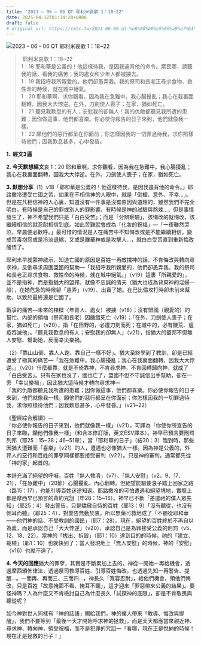 ```yaml
---
title: "2023 – 06 – 06 QT 耶利米哀歌 1：18~22"
date: 2025-04-12T01:14:28+0800
draft: false
# original_url: https://cmtc.tw/2023-06-06-qt-%e8%80%b6%e5%88%a9%e7%b1%b3%e5%93%80%e6%ad%8c-1%ef%bc%9a1822
---
```


![2023 – 06 – 06 QT  耶利米哀歌 1：18\~22](/images/qt.jpg  "2023 – 06 – 06 QT  耶利米哀歌 1：18\~22")

>  耶利米哀歌 1：18\~22  
> 1：18 耶和華是公義的！他這樣待我，是因我違背他的命令。眾民哪，請聽我的話，看我的痛苦；我的處女和少年人都被擄去。  
> 1：19 我招呼我所親愛的，他們卻愚弄我。我的祭司和長老正尋求食物、救性命的時候，就在城中絕氣。  
> 1：20 耶和華啊，求你觀看，因為我在急難中。我心腸擾亂；我心在我裏面翻轉，因我大大悖逆。在外，刀劍使人喪子；在家，猶如死亡。  
> 1：21 聽見我歎息的有人；安慰我的卻無人！我的仇敵都聽見我所遭的患難；因你做這事，他們都喜樂。你必使你報告的日子來到，他們就像我一樣。  
> 1：22 願他們的惡行都呈在你面前；你怎樣因我的一切罪過待我，求你照樣待他們；因我歎息甚多，心中發昏。

**1.  經文3遍**

**2. 今天默想經文**哀 1：20 耶和華啊，求你觀看，因為我在急難中。我心腸擾亂；我心在我裏面翻轉，因我大大悖逆。在外，刀劍使人喪子；在家，猶如死亡。

**3. 默想分享**（1）v18「耶和華是公義的！他這樣待我，是因我違背他的命令。」耶路撒冷遭受亡國之苦，如果在不相信神的人眼中，就是「倒楣、意外、不幸…」。但是在凡相信神的人心裏，知道沒有一件事是沒有原因與道理的，雖然我們不完全明白。有時候是自己的罪或別人的罪影響、有時候是神的試驗與熬煉…，但是事情發生了，神不希望我們只是「白白受苦」；而是「分辨察驗」，該悔改的就悔改，該繼續相信的就忍耐相信到底。如此苦難就會成為「化妝的祝福」—「一夜雖然哭泣，早晨便必歡呼。」最可惜的情況是人在痛苦中不知悔改或是不能繼續相信，變成苦毒抱怨或是冷淡退縮，又或是離棄神或是攻擊人…，就白白受苦直到重新悔改醒悟了。

耶利米早就蒙神啟示，知道亡國的原因是百姓一再敵擋神的話，不肯悔改與轉向尋求神，反倒尋求周圍盟國的幫助—「我招呼我所親愛的，他們卻愚弄我。我的祭司和長老正尋求食物、救性命的時候，就在城中絕氣。」（v19）這裏「所親愛的」，並不是指神，而是指猶大的盟邦，就像不忠誠的情夫（猶大也成為背棄神的淫婦一般），在她危急的時候卻「愚弄」（v19）、出賣了她。在巴比倫攻打時卻未前來幫助，以致於最終還是亡國了。

戰爭的痛苦—未來的棟樑（年青人、處女）被擄（v18）；沒有盟國（親愛的）的幫忙、內部的領袖（祭司和長老）因饑餓死亡（v19）；「在外，刀劍使人喪子；在家，猶如死亡」（v20），指「在田野的，必遭刀劍而死；在城中的，必有饑荒、瘟疫吞滅他」。「聽見我歎息的有人；安慰我的卻無人」（v21），指猶大的盟邦不但無人安慰、幫助她，反而幸災樂禍。

（2）「靠山山倒、靠人人跑、靠自己一樣不好」。猶大至終學到了教訓，卻是已經遭受了極其的痛苦—「我在急難中。我心腸擾亂；我心在我裏面翻轉，因我大大悖逆。」（v20）什麼都靠，就是不倚靠神，不肯尋求神，不肯回轉歸向神，就成了「白白受苦」。只有在家也沒了，國也亡了，盟國不但不守誠信出手幫助，卻在一旁 「幸災樂禍」，因此猶大這時候才轉向尋求神—  
「我的仇敵都聽見我所遭的患難；因你做這事，他們都喜樂。你必使你報告的日子來到，他們就像我一樣。願他們的惡行都呈在你面前；你怎樣因我的一切罪過待我，求你照樣待他們；因我歎息甚多，心中發昏。」（v21\~22）

《聖經綜合解讀》—  
「你必使你報告的日子來到，他們就像我一樣」（v21），可譯為「你使你所宣告的日子來臨，願他們像我一樣」（和合本修訂版，英文ESV譯本）。神早已預言要刑罰列邦（耶25：15\~38；46\~51章），當「耶和華的日子」（結30：3）臨到時，那些因猶大遭難而「喜樂」（v21）的人，遭遇也必像猶大一樣。因為神是公義的，外邦人的惡行和百姓的罪孽同樣都要接受審判（v22）。只是神的審判，通常都先從「神的家」起首的。

本詩充滿了絕望的呼喊，百姓「無人救濟」（v7）、「無人安慰」（v2、9、17、21），「在急難中」（20節）心腸擾亂、內心翻轉。但絕望能驅使浪子踏上回家之路（路15：17），也能引導百姓迷途知返。耶路撒冷的可怕遭遇和絕望境地，實際上都是摩西早已預言的背約咒詛（申28：15\~16）。神早已不斷「差遣祂的僕人眾先知」（耶25：4）發出警告，只是驕傲自恃的百姓（耶13：9）「沒有聽從，也沒有側耳而聽」（耶25：4），對警告無動於衷，所以無藥可救地成了「不聽從耶和華——他們神的話、不受教訓的國民」（耶7：28）。現在，絕望的百姓終於不再自以為義，而是承認自己「大大悖逆」（v20），承認自己是為罪接受公義的刑罰（v5、12、18、22）。當神的「拔出、拆毀」（耶1：10）達到目的的時候，祂的「建立、栽植」（耶1：10）也就快到了；當人發現地上「無人安慰」的時候，神的「安慰」（v16）也就不遠了。

**4. 今天的回應**猶大的罪孽，其實是不斷累加上去的。神從一開始一再給機會，透過摩西頒佈律法，透過祭司教導百姓、引導百姓悔改，也透過先知一再警告、提醒…。一而再、再而三、三而四…，神長久「寬容忍耐」，給他們機會，領他們悔改，只是百姓「故意掩面不看、掩耳不聽」，這才迎來「罪惡帶來公義的結果」。要怪神嗎？人為什麼又不肯檢討自己為什麼長久「試探神的底限」，卻是不肯敬畏與聽從呢？

如今神對世人同樣有「神的話語」賜給我們，神的僕人帶來「教導、悔改與提醒」，我們不要等到「最後一天才開始呼求神的拯救」，而是天天都應當來親近神、尋求神、轉向神，領受祝福，而不是犯罪的咒詛—「看哪，現在正是悅納的時候！現在正是拯救的日子！」